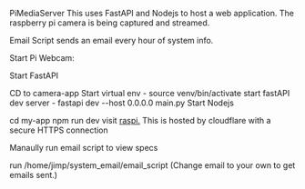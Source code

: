 PiMediaServer
This uses FastAPI and Nodejs to host a web application. The raspberry pi camera is being captured and streamed.

Email Script sends an email every hour of system info.

Start Pi Webcam:

Start FastAPI

CD to camera-app
Start virtual env - source venv/bin/activate
start fastAPI dev server - fastapi dev --host 0.0.0.0 main.py
Start Nodejs

cd my-app
npm run dev
visit [raspi.](https://raspi.jonahtech.org/) This is hosted by cloudflare with a secure HTTPS connection

Manaully run email script to view specs

run /home/jimp/system_email/email_script (Change email to your own to get emails sent.)
